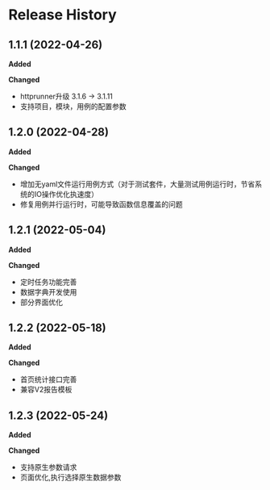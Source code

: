 # Release History

## 1.1.1 (2022-04-26)

**Added**

**Changed**

- httprunner升级 3.1.6 -> 3.1.11
- 支持项目，模块，用例的配置参数

## 1.2.0 (2022-04-28)

**Added**

**Changed**

- 增加无yaml文件运行用例方式（对于测试套件，大量测试用例运行时，节省系统的IO操作优化执速度）
- 修复用例并行运行时，可能导致函数信息覆盖的问题

## 1.2.1 (2022-05-04)

**Added**

**Changed**

- 定时任务功能完善
- 数据字典开发使用
- 部分界面优化

## 1.2.2 (2022-05-18)

**Added**

**Changed**

- 首页统计接口完善
- 兼容V2报告模板


## 1.2.3 (2022-05-24)

**Added**

**Changed**

- 支持原生参数请求
- 页面优化,执行选择原生数据参数
